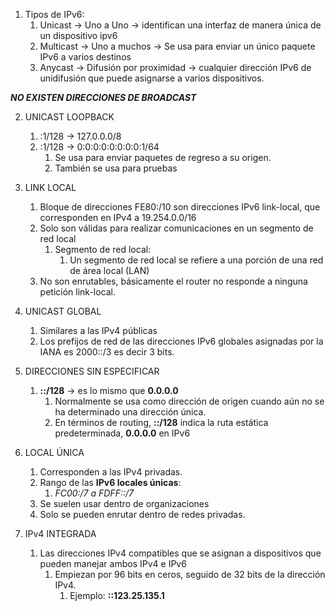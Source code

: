
1. Tipos de IPv6:
	1. Unicast → Uno a Uno → identifican una interfaz de manera única de un dispositivo ipv6
	2. Multicast → Uno a muchos → Se usa para enviar un único paquete IPv6 a varios destinos
	3. Anycast → Difusión por proximidad → cualquier dirección IPv6 de unidifusión que puede asignarse a varios dispositivos.

__*NO EXISTEN DIRECCIONES DE BROADCAST*__

2. UNICAST LOOPBACK
	1. :1/128 → 127.0.0.0/8
	2. :1/128 → 0:0:0:0:0:0:0:0:1/64
		1. Se usa para enviar paquetes de regreso a su origen.
		2. También se usa para pruebas

3. LINK LOCAL
	1. Bloque de direcciones FE80:/10 son direcciones IPv6 link-local, que corresponden en IPv4 a 19.254.0.0/16
	2. Solo son válidas para realizar comunicaciones en un segmento de red local
		1. Segmento de red local:
			1. Un segmento de red local se refiere a una porción de una red de área local (LAN)
	3. No son enrutables, básicamente el router no responde a ninguna petición link-local.

4. UNICAST GLOBAL
	1. Similares a las IPv4 públicas
	2. Los prefijos de red de las direcciones IPv6 globales asignadas por la IANA es 2000::/3 es decir 3 bits.

5. DIRECCIONES SIN ESPECIFICAR
	1. __::/128__ → es lo mismo que __0.0.0.0__
		1. Normalmente se usa como dirección de origen cuando aún no se ha determinado una dirección única.
		2. En términos de routing, __::/128__ indica la ruta estática predeterminada, __0.0.0.0__ en IPv6

6. LOCAL ÚNICA
	1. Corresponden a las IPv4 privadas.
	2. Rango de las __IPv6 locales únicas__:
		1. *FC00:/7 a FDFF::/7*
	3. Se suelen usar dentro de organizaciones
	4. Solo se pueden enrutar dentro de redes privadas.

7. IPv4 INTEGRADA
	1. Las direcciones IPv4 compatibles que se asignan  a dispositivos que pueden manejar ambos IPv4 e IPv6
		1. Empiezan por 96 bits en ceros, seguido de 32 bits de la dirección IPv4.
			1. Ejemplo: __::123.25.135.1__


